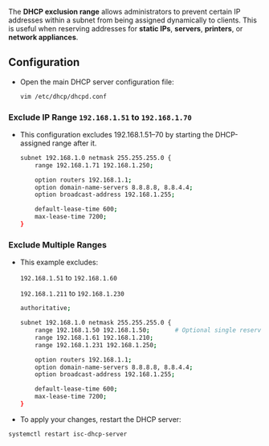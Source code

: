 The **DHCP exclusion range** allows administrators to prevent certain IP addresses within a subnet from being assigned dynamically to clients. This is useful when reserving addresses for **static IPs**, **servers**, **printers**, or **network appliances**.

## Configuration

- Open the main DHCP server configuration file:

    ```bash
    vim /etc/dhcp/dhcpd.conf
    ```

### Exclude IP Range `192.168.1.51` to `192.168.1.70`

- This configuration excludes 192.168.1.51–70 by starting the DHCP-assigned range after it.

    ```bash
    subnet 192.168.1.0 netmask 255.255.255.0 {
        range 192.168.1.71 192.168.1.250;

        option routers 192.168.1.1;
        option domain-name-servers 8.8.8.8, 8.8.4.4;
        option broadcast-address 192.168.1.255;

        default-lease-time 600;
        max-lease-time 7200;
    }
    ```


### Exclude Multiple Ranges

- This example excludes:
 
    `192.168.1.51` to `192.168.1.60`
    
    `192.168.1.211` to `192.168.1.230`
    

    ```bash
    authoritative;

    subnet 192.168.1.0 netmask 255.255.255.0 {
        range 192.168.1.50 192.168.1.50;       # Optional single reserved IP
        range 192.168.1.61 192.168.1.210;
        range 192.168.1.231 192.168.1.250;

        option routers 192.168.1.1;
        option domain-name-servers 8.8.8.8, 8.8.4.4;
        option broadcast-address 192.168.1.255;

        default-lease-time 600;
        max-lease-time 7200;
    }
    ```


- To apply your changes, restart the DHCP server:

```bash
systemctl restart isc-dhcp-server
```